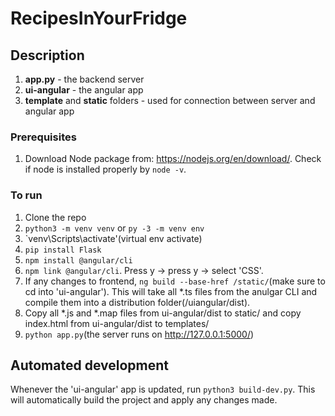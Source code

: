 # RecipesInYourFridge

## Description

1. **app.py** - the backend server
2. **ui-angular** - the angular app
3. **template** and **static** folders - used for connection between server and angular app

### Prerequisites

1. Download Node package from: https://nodejs.org/en/download/. Check if node is installed properly by `node -v`.

### To run

1. Clone the repo
2. `python3 -m venv venv` or `py -3 -m venv env`
3. `venv\Scripts\activate'(virtual env activate)
4. `pip install Flask`
5. `npm install @angular/cli`
6. `npm link @angular/cli`. Press y -> press y -> select 'CSS'.
7. If any changes to frontend, `ng build --base-href /static/`(make sure to cd into 'ui-angular'). This will take all *.ts files from the anulgar CLI and compile them into a distribution folder(/uiangular/dist). 
8. Copy all *.js and *.map files from ui-angular/dist to static/ and copy index.html from ui-angular/dist to templates/ 
9. `python app.py`(the server runs on http://127.0.0.1:5000/)

## Automated development

Whenever the 'ui-angular' app is updated, run `python3 build-dev.py`. This will automatically build the project and apply any changes made. 

